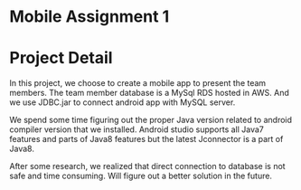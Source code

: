 # Mobile Assignment 1
# Project Detail
In this project, we choose to create a mobile app to present the team members. The team member database is a MySql RDS hosted in AWS. And we use JDBC.jar to connect android app with MySQL server.


We spend some time figuring out the proper Java version related to android compiler version that we installed. Android studio supports all Java7 features and parts of Java8 features but the latest Jconnector is a part of Java8.

After some research, we realized that direct connection to database is not safe and time consuming. Will figure out a better solution in the future.
